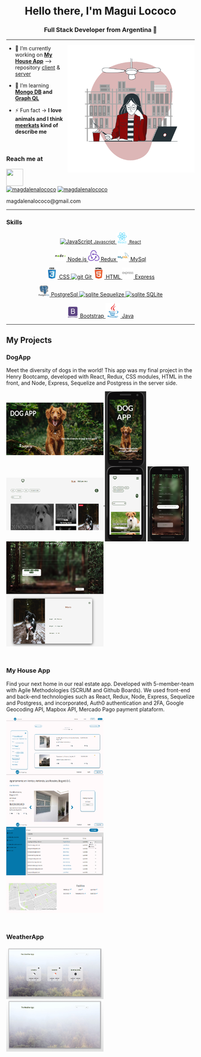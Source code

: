 <h1 align="center">Hello there, I'm Magui Lococo</h1>
<h3 align="center">Full Stack Developer from Argentina 🧉</h3>
<hr>
<img align="right" src="./Studying-bro.svg" alt="me" width="340" height="340"/>

- 🧩 I’m currently working on **[My House App](https://central.vercel.app)** --> repository [client](https://github.com/my-house-app/central) & [server](https://github.com/my-house-app/api)

- 🌱 I’m learning **[Mongo DB](https://www.mongodb.com/) and [Graph QL](https://graphql.org/)**

- ⚡ Fun fact -> **I love animals and I think [meerkats](https://www.youtube.com/watch?v=W4og8g_X22o) kind of describe me**
<br>

<h3>Reach me at </h3>
<p align="left">
<a href="magdalenalococo@gmail.com">
  <img align="center" src="https://img.icons8.com/carbon-copy/100/000000/new-post.png" height="45" width="45" >
</a>
<a href="https://linkedin.com/in/magdalenalococo" target="blank"><img align="center" src="https://camo.githubusercontent.com/28bbd2596707954793abeff9eb24d343c1c78b7bf184b90294b4b190c6097a65/68747470733a2f2f63646e2e6a7364656c6976722e6e65742f6e706d2f73696d706c652d69636f6e7340332e302e312f69636f6e732f6c696e6b6564696e2e737667" alt="magdalenalococo" height="30" width="40" /></a>
<a href="https://github.com/maguilococo" target="blank"><img align="center" src="https://camo.githubusercontent.com/bf4b11af389d1e0caf625c40c274ba71464727c43579e48f512112694888eb62/68747470733a2f2f63646e2e6a7364656c6976722e6e65742f6e706d2f73696d706c652d69636f6e7340332e302e312f69636f6e732f6769746875622e737667" alt="magdalenalococo" height="30" width="40" /></a>
</p>
magdalenalococo@gmail.com


<br>
<hr>
<h3>Skills</h3>
    <p align="center">
      <a href="https://developer.mozilla.org/en-US/docs/Web/JavaScript" target="_blank">
        <img src="https://camo.githubusercontent.com/7749a2014cc8da219d6b6ec5dac78c2cce719ce9499e2cdccd1482932779c08a/68747470733a2f2f69636f6e67722e616d2f64657669636f6e2f6a6176617363726970742d6f726967696e616c2e7376673f73697a653d343026636f6c6f723d63757272656e74436f6c6f72" alt="JavaScript" width="30" height="30"/>
        <small>Javascript</small>
      </a>
      <a href="https://reactjs.org/" target="_blank">
        <img src="https://raw.githubusercontent.com/devicons/devicon/master/icons/react/react-original-wordmark.svg" alt="react" width="30" height="30"/>
        <small>React</small>
      </a>
    </p>
    <p align="center">
      <a href="https://nodejs.org" target="_blank">
        <img src="https://raw.githubusercontent.com/devicons/devicon/master/icons/nodejs/nodejs-original-wordmark.svg" alt="nodejs" width="30" height="30"/>
        <span>Node.js</span>
      </a>
      <a href="https://redux.js.org" target="_blank">
        <img src="https://raw.githubusercontent.com/devicons/devicon/master/icons/redux/redux-original.svg" alt="redux" width="30" height="30"/>
        <span>Redux</span>
      </a>
      <a href="https://www.mysql.com/" target="_blank">
       <img src="https://raw.githubusercontent.com/devicons/devicon/master/icons/mysql/mysql-original-wordmark.svg" alt="mysql" width="30" height="30"/>
        <span>MySql</span>
      </a>
    </p>
    <p align="center">
      <a href="https://www.w3schools.com/css/" target="_blank">
        <img src="https://raw.githubusercontent.com/devicons/devicon/master/icons/css3/css3-original-wordmark.svg" alt="css3" width="30" height="30"/>
        <span>CSS</span>
      </a>
      <a href="https://git-scm.com/" target="_blank">
        <img src="https://www.vectorlogo.zone/logos/git-scm/git-scm-icon.svg" alt="git" width="30" height="30"/>
        <span>Git</span>
      </a>
      <a href="https://www.w3.org/html/" target="_blank">
        <img src="https://raw.githubusercontent.com/devicons/devicon/master/icons/html5/html5-original-wordmark.svg" alt="html5" width="30" height="30"/>
        <span>HTML</span>
      </a>
      <a href="https://expressjs.com" target="_blank">
        <img src="https://raw.githubusercontent.com/devicons/devicon/master/icons/express/express-original-wordmark.svg" alt="express" width="30" height="30"/>
        <span>Express</span>
      </a>
</p>
    <p align="center">
      <a href="https://www.postgresql.org" target="_blank">
        <img src="https://raw.githubusercontent.com/devicons/devicon/master/icons/postgresql/postgresql-original-wordmark.svg" alt="postgresql" width="30" height="30"/>
        <span>PostgreSql</span>
      </a>
      <a href="https://sequelize.org/" target="_blank">
        <img src="https://camo.githubusercontent.com/319ef78fa108fc000a838b6566c3dc6bb6f352c590661da03b50f1ce0d0db6d5/68747470733a2f2f69636f6e67722e616d2f64657669636f6e2f73657175656c697a652d6f726967696e616c2e7376673f73697a653d343026636f6c6f723d326563353339" alt="sqlite" width="30" height="30"/>
        <span>Sequelize</span>
      </a> 
      <a href="https://www.sqlite.org/" target="_blank">
        <img src="https://www.vectorlogo.zone/logos/sqlite/sqlite-icon.svg" alt="sqlite" width="30" height="30"/>
        <span>SQLite</span>
      </a>  
    </p>
    <p align="center">                                                                                                           
      <a href="https://getbootstrap.com" target="_blank">
        <img src="https://raw.githubusercontent.com/devicons/devicon/master/icons/bootstrap/bootstrap-plain-wordmark.svg" alt="bootstrap" width="30" height="30"/>
        <span>Bootstrap</span>
      </a>
      <a href="https://www.java.com" target="_blank">
        <img src="https://raw.githubusercontent.com/devicons/devicon/master/icons/java/java-original.svg" alt="java" width="40" height="40"/>
        <span>Java</span>
      </a>
    </p>
<hr>
<h2 align="left">My Projects</h2>
  <h3>DogApp</h3>
  <p>Meet the diversity of dogs in the world!
    This app was my final project in the Henry Bootcamp, developed with React, Redux, CSS modules, HTML in the front, and Node, Express, Sequelize and Postgress in the server side.
  </p>  
  <p>
    <a href="http://18.216.92.193/" target="_blank">
      <img  align="center" src="./DogApp/landPage.png" alt="me" width="260" height="140"/>
    </a>
    <a href="http://18.216.92.193/" target="_blank">
      <img  align="center" src="./DogApp/responsive_landPage.png" alt="me" width="110" height="200"/>
    </a>
    <a href="http://18.216.92.193/" target="_blank">
      <img  align="center" src="./DogApp/Home.png" alt="me" width="260" height="140"/>
    </a>
    <a href="http://18.216.92.193/" target="_blank">
      <img  align="center" src="./DogApp/responsive_Home.png" alt="me" width="110" height="200"/>
    </a>
    <a href="http://18.216.92.193/" target="_blank">
      <img  align="center" src="./DogApp/responsive_form.png" alt="me" width="110" height="200"/>
    </a>
    <a href="http://18.216.92.193/" target="_blank">
      <img  align="center" src="./DogApp/form.png" alt="me" width="260" height="140"/>
    </a>
    <a href="http://18.216.92.193/" target="_blank">
      <img  align="center" src="./DogApp/details.png" alt="me" width="260" height="140"/>
    </a>
  </p>  
  <br />
  
  <h3>My House App</h3>
  Find your next home in our real estate app.
  Developed with 5-member-team with Agile Methodologies (SCRUM and Github Boards). We used front-end and back-end technologies such as React, Redux, Node, Express, Sequelize and Postgress, and incorporated, Auth0 authentication and 2FA, Google Geocoding API, Mapbox API, Mercado Pago payment plataform.
  <p>
    <a href="https://central.vercel.app" target="_blank">
      <img  align="center" src="./MyHouseApp/Home.png" alt="me" width="260" height="140"/>
    </a>
    <a href="https://central.vercel.app" target="_blank">
      <img  align="center" src="./MyHouseApp/Details.png" alt="me" width="260" height="140"/>
    </a>
    <a href="https://central.vercel.app" target="_blank">
      <img  align="center" src="./MyHouseApp/admin.png" alt="me" width="260" height="140"/>
    </a>
    <a href="https://central.vercel.app" target="_blank">
      <img  align="center" src="./MyHouseApp/map.png" alt="me" width="260" height="100"/>
    </a>
  </p>
  

  <br />
  <h3>WeatherApp</h3>
  <p>
    <img  align="left" src="./WeatherApp/home.png" alt="me" width="260" height="140"/>
    <img  align="left" src="./WeatherApp/emptyHome.png" alt="me" width="260" height="140"/>
  </p>
</div>
